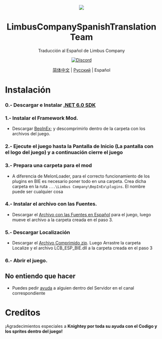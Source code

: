 <div align="center">
<a href="https://github.com/LimbusCompanySpanishTranslationTeam/LimbusCompanySpanishTranslationTeam">
   <img src="https://avatars.githubusercontent.com/u/167843717" />
</a>

# LimbusCompanySpanishTranslationTeam
Traducción al Español de Limbus Company

[![Discord](https://img.shields.io/badge/Discord%20Hispano%20de%20PM-641E16?style=plastic&logo=discord&logoColor=473DBF&link=https%3A%2F%2Fdiscord.gg%2FWfbHG4aZ6f)](https://discord.gg/WfbHG4aZ6f)


[简体中文](https://github.com/LocalizeLimbusCompany/LocalizeLimbusCompany) | [Русский](https://github.com/Crescent-Corporation/LimbusCompanyBusRUS) | Español
</div>

# Instalación
### 0.- Descargar e Instalar [.NET 6.0 SDK](https://dotnet.microsoft.com/en-us/download/dotnet/thank-you/sdk-6.0.413-windows-x64-installer)
### 1.- Instalar el Framework Mod.
   - Descargar [BepInEx](https://builds.bepinex.dev/projects/bepinex_be/674/BepInEx-Unity.IL2CPP-win-x64-6.0.0-be.674%2B82077ec.zip); y descomprimirlo dentro de la carpeta con los archivos del juego.
### 2.- Ejecute el juego hasta la Pantalla de Inicio (La pantalla con el logo del juego) y a continuación cierre el juego
### 3.- Prepara una carpeta para el mod
   - A diferencia de MelonLoader, para el correcto funcionamiento de los plugins en BIE es necesario poner todo en una carpeta. Crea dicha carpeta en la ruta ``...\Limbus Company\BepInEx\plugins``. El nombre puede ser cualquier cosa
### 4.- Instalar el archivo con las Fuentes.
   - Descargar el [Archivo con las Fuentes en Español](https://drive.google.com/file/d/1Dd0XG-4_144vKOnPU0QM4QYkPS-Tn-wA/view?usp=sharing) para el juego, luego mueve el archivo a la carpeta creada en el paso 3.
### 5.- Descargar Localización
   - Descargar el [Archivo Comprimido zip](https://github.com/Dreams-Office/LimbusCompanySpanishTranslationTeam/releases). Luego Arrastre la carpeta Localize y el archivo LCB_ESP_BIE.dll a la carpeta creada en el paso 3
### 6.- Abrir el juego.

## No entiendo que hacer
   - Puedes pedir [ayuda](https://www.youtube.com/watch?v=X8gBTQd6lko) a alguien dentro del Servidor en el canal correspondiente
# Creditos
¡Agradecimientos especiales a <b>Knightey<b> por toda su ayuda con el Codigo y los sprites dentro del juego!
